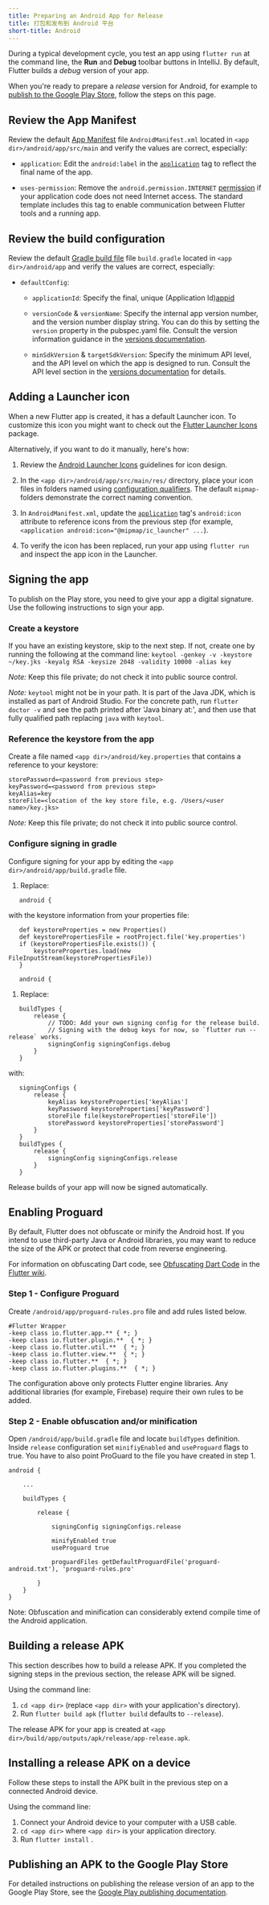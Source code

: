 ```yaml
---
title: Preparing an Android App for Release
title: 打包和发布到 Android 平台
short-title: Android
---
```


During a typical development cycle, you test an app using
`flutter run` at the command line, the **Run** and **Debug**
toolbar buttons in IntelliJ. By default,
Flutter builds a *debug* version of your app.

When you're ready to prepare a *release* version for Android, for example to
[publish to the Google Play Store][play], follow the steps on this page.

## Review the App Manifest

Review the default [App Manifest][manifest] file `AndroidManifest.xml` located
in `<app dir>/android/app/src/main` and verify the values are correct,
especially:

* `application`: Edit the `android:label` in the
  [`application`][applicationtag] tag to reflect the final name of the app.

* `uses-permission`: Remove the `android.permission.INTERNET`
  [permission][permissiontag] if your application code does not need Internet
  access. The standard template includes this tag to enable communication
  between Flutter tools and a running app.

## Review the build configuration

Review the default [Gradle build file][gradlebuild] file `build.gradle`
located in `<app dir>/android/app` and verify the values are correct,
especially:

* `defaultConfig`:

  * `applicationId`: Specify the final, unique (Application Id)[appid]

  * `versionCode` & `versionName`: Specify the internal app version number,
     and the version number display string. You can do this by setting
     the `version` property in the pubspec.yaml file. Consult the version
     information guidance in the [versions documentation][versions].

  * `minSdkVersion` & `targetSdkVersion`: Specify the minimum API level,
     and the API level on which the app is designed to run. Consult the API
     level section in the [versions documentation][versions] for details.

## Adding a Launcher icon

When a new Flutter app is created, it has a default Launcher icon. To
customize this icon you might want to check out the [Flutter Launcher
Icons]({{site.pub}}/packages/flutter_launcher_icons) package.

Alternatively, if you want to do it manually, here's how:

1. Review the [Android Launcher Icons][launchericons] guidelines for icon
   design.

1. In the `<app dir>/android/app/src/main/res/` directory, place your icon files
   in folders named using [configuration qualifiers][].
   The default `mipmap-` folders demonstrate the correct naming convention.

1. In `AndroidManifest.xml`, update the [`application`][applicationtag] tag's
   `android:icon` attribute to reference icons from the previous step (for
   example, `<application android:icon="@mipmap/ic_launcher" ...`).

1. To verify the icon has been replaced, run your app using `flutter run`
   and inspect the app icon in the Launcher.

## Signing the app

To publish on the Play store, you need to give your app a digital
signature. Use the following instructions to sign your app.

### Create a keystore
If you have an existing keystore, skip to the next step. If not, create one
by running the following at the command line:
`keytool -genkey -v -keystore ~/key.jks -keyalg RSA -keysize 2048 -validity 10000 -alias key`

*Note:* Keep this file private; do not check it into public source control.

*Note:* `keytool` might not be in your path. It is part of the Java JDK,
which is installed as part of Android Studio. For the concrete path,
run `flutter doctor -v` and see the path printed after 'Java binary at:',
and then use that fully qualified path replacing `java` with `keytool`.

### Reference the keystore from the app

Create a file named `<app dir>/android/key.properties` that contains a
reference to your keystore:

```
storePassword=<password from previous step>
keyPassword=<password from previous step>
keyAlias=key
storeFile=<location of the key store file, e.g. /Users/<user name>/key.jks>
```

*Note:* Keep this file private; do not check it into public source control.

### Configure signing in gradle

Configure signing for your app by editing the
`<app dir>/android/app/build.gradle` file.

1. Replace:
```
   android {
```
   with the keystore information from your properties file:
```
   def keystoreProperties = new Properties()
   def keystorePropertiesFile = rootProject.file('key.properties')
   if (keystorePropertiesFile.exists()) {
       keystoreProperties.load(new FileInputStream(keystorePropertiesFile))
   }

   android {
```

1. Replace:
```
   buildTypes {
       release {
           // TODO: Add your own signing config for the release build.
           // Signing with the debug keys for now, so `flutter run --release` works.
           signingConfig signingConfigs.debug
       }
   }
```
   with:
```
   signingConfigs {
       release {
           keyAlias keystoreProperties['keyAlias']
           keyPassword keystoreProperties['keyPassword']
           storeFile file(keystoreProperties['storeFile'])
           storePassword keystoreProperties['storePassword']
       }
   }
   buildTypes {
       release {
           signingConfig signingConfigs.release
       }
   }
```

Release builds of your app will now be signed automatically.


## Enabling Proguard

By default, Flutter does not obfuscate or minify the Android host.
If you intend to use third-party Java or Android libraries,
you may want to reduce the size of the APK or protect that code from
reverse engineering.

For information on obfuscating Dart code, see [Obfuscating Dart
Code]({{site.github}}/flutter/flutter/wiki/Obfuscating-Dart-Code)
in the [Flutter wiki]({{site.github}}/flutter/flutter/wiki).

### Step 1 - Configure Proguard

Create `/android/app/proguard-rules.pro` file and add rules listed below.

```
#Flutter Wrapper
-keep class io.flutter.app.** { *; }
-keep class io.flutter.plugin.**  { *; }
-keep class io.flutter.util.**  { *; }
-keep class io.flutter.view.**  { *; }
-keep class io.flutter.**  { *; }
-keep class io.flutter.plugins.**  { *; }
```

The configuration above only protects Flutter engine libraries.
Any additional libraries (for example, Firebase) require their own
rules to be added.

### Step 2 - Enable obfuscation and/or minification

Open `/android/app/build.gradle` file and locate `buildTypes` definition.
Inside `release` configuration set `minifiyEnabled` and `useProguard` flags
to true. You have to also point ProGuard to the file you have created in step 1.

```
android {

    ...

    buildTypes {

        release {

            signingConfig signingConfigs.release

            minifyEnabled true
            useProguard true

            proguardFiles getDefaultProguardFile('proguard-android.txt'), 'proguard-rules.pro'

        }
    }
}
```

Note: Obfuscation and minification can considerably extend compile time
of the Android application.

## Building a release APK

This section describes how to build a release APK. If you completed the
signing steps in the previous section, the release APK will be signed.

Using the command line:

1. `cd <app dir>` (replace `<app dir>` with your application's directory).
1. Run `flutter build apk` (`flutter build` defaults to `--release`).

The release APK for your app is created at
`<app dir>/build/app/outputs/apk/release/app-release.apk`.

## Installing a release APK on a device

Follow these steps to install the APK built in the previous step on a
connected Android device.

Using the command line:

1. Connect your Android device to your computer with a USB cable.
1. `cd <app dir>` where `<app dir>` is your application directory.
1. Run `flutter install` .

## Publishing an APK to the Google Play Store

For detailed instructions on publishing the release version of an app to the
Google Play Store, see the [Google Play publishing documentation][play].

[manifest]: {{site.android-dev}}/guide/topics/manifest/manifest-intro
[manifesttag]: {{site.android-dev}}/guide/topics/manifest/manifest-element
[appid]: {{site.android-dev}}/studio/build/application-id
[permissiontag]: {{site.android-dev}}/guide/topics/manifest/uses-permission-element
[applicationtag]: {{site.android-dev}}/guide/topics/manifest/application-element
[gradlebuild]: {{site.android-dev}}/studio/build/#module-level
[versions]: {{site.android-dev}}/studio/publish/versioning
[launchericons]: {{site.android-dev}}/guide/practices/ui_guidelines/icon_design_launcher
[configuration qualifiers]: {{site.android-dev}}/guide/topics/resources/providing-resources#AlternativeResources
[play]: {{site.android-dev}}/distribute/googleplay/start
